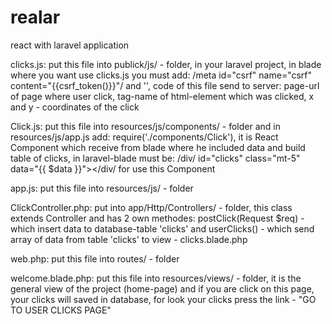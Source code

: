 # realar
react with laravel application


clicks.js: 
put this file into publick/js/ - folder, in your laravel project,
in blade where you want use clicks.js you must add:
/meta id="csrf" name="csrf" content="{{csrf_token()}}"/
 and 
'<script src="{{asset('js/clicks.js')}}"></script>',
code of this file send to server:
  page-url of page where user click,
  tag-name of html-element which was clicked,
  x and y - coordinates of the click


Click.js: 
put this file into resources/js/components/ - folder
and in resources/js/app.js add: require('./components/Click'),
it is React Component which receive from blade where he included data and build table of clicks,
in laravel-blade must be: /div/ id="clicks" class="mt-5" data="{{ $data }}"></div/ for use this Component


app.js: 
put this file into resources/js/ - folder


ClickController.php: 
put into app/Http/Controllers/ - folder,
this class extends Controller and has 2 own methodes: 
postClick(Request $req) - which insert data to database-table 'clicks' 
and userClicks() - which send array of data from table 'clicks' to view - clicks.blade.php

web.php: 
put this file into routes/ - folder


welcome.blade.php: 
put this file into resources/views/ - folder,
it is the general view of the project (home-page) and if you are click on this page,
your clicks will saved in database,
for look your clicks press the link - "GO TO USER CLICKS PAGE"


